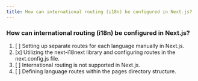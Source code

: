 ```yaml
---
title: How can international routing (i18n) be configured in Next.js?
---
```


### How can international routing (i18n) be configured in Next.js?

1. [ ] Setting up separate routes for each language manually in Next.js.
2. [x] Utilizing the next-i18next library and configuring routes in the next.config.js file.
3. [ ] International routing is not supported in Next.js.
4. [ ] Defining language routes within the pages directory structure.
